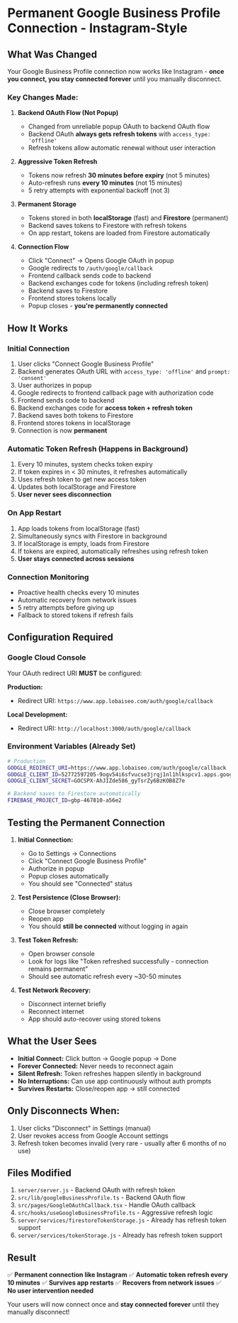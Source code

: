 # Permanent Google Business Profile Connection - Instagram-Style

## What Was Changed

Your Google Business Profile connection now works like Instagram - **once you connect, you stay connected forever** until you manually disconnect.

### Key Changes Made:

1. **Backend OAuth Flow (Not Popup)**
   - Changed from unreliable popup OAuth to backend OAuth flow
   - Backend OAuth **always gets refresh tokens** with `access_type: 'offline'`
   - Refresh tokens allow automatic renewal without user interaction

2. **Aggressive Token Refresh**
   - Tokens now refresh **30 minutes before expiry** (not 5 minutes)
   - Auto-refresh runs **every 10 minutes** (not 15 minutes)
   - 5 retry attempts with exponential backoff (not 3)

3. **Permanent Storage**
   - Tokens stored in both **localStorage** (fast) and **Firestore** (permanent)
   - Backend saves tokens to Firestore with refresh tokens
   - On app restart, tokens are loaded from Firestore automatically

4. **Connection Flow**
   - Click "Connect" → Opens Google OAuth in popup
   - Google redirects to `/auth/google/callback`
   - Frontend callback sends code to backend
   - Backend exchanges code for tokens (including refresh token)
   - Backend saves to Firestore
   - Frontend stores tokens locally
   - Popup closes - **you're permanently connected**

## How It Works

### Initial Connection
1. User clicks "Connect Google Business Profile"
2. Backend generates OAuth URL with `access_type: 'offline'` and `prompt: 'consent'`
3. User authorizes in popup
4. Google redirects to frontend callback page with authorization code
5. Frontend sends code to backend
6. Backend exchanges code for **access token + refresh token**
7. Backend saves both tokens to Firestore
8. Frontend stores tokens in localStorage
9. Connection is now **permanent**

### Automatic Token Refresh (Happens in Background)
1. Every 10 minutes, system checks token expiry
2. If token expires in < 30 minutes, it refreshes automatically
3. Uses refresh token to get new access token
4. Updates both localStorage and Firestore
5. **User never sees disconnection**

### On App Restart
1. App loads tokens from localStorage (fast)
2. Simultaneously syncs with Firestore in background
3. If localStorage is empty, loads from Firestore
4. If tokens are expired, automatically refreshes using refresh token
5. **User stays connected across sessions**

### Connection Monitoring
- Proactive health checks every 10 minutes
- Automatic recovery from network issues
- 5 retry attempts before giving up
- Fallback to stored tokens if refresh fails

## Configuration Required

### Google Cloud Console
Your OAuth redirect URI **MUST** be configured:

**Production:**
- Redirect URI: `https://www.app.lobaiseo.com/auth/google/callback`

**Local Development:**
- Redirect URI: `http://localhost:3000/auth/google/callback`

### Environment Variables (Already Set)
```bash
# Production
GOOGLE_REDIRECT_URI=https://www.app.lobaiseo.com/auth/google/callback
GOOGLE_CLIENT_ID=52772597205-9ogv54i6sfvucse3jrqj1nl1hlkspcv1.apps.googleusercontent.com
GOOGLE_CLIENT_SECRET=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

# Backend saves to Firestore automatically
FIREBASE_PROJECT_ID=gbp-467810-a56e2
```

## Testing the Permanent Connection

1. **Initial Connection:**
   - Go to Settings → Connections
   - Click "Connect Google Business Profile"
   - Authorize in popup
   - Popup closes automatically
   - You should see "Connected" status

2. **Test Persistence (Close Browser):**
   - Close browser completely
   - Reopen app
   - You should **still be connected** without logging in again

3. **Test Token Refresh:**
   - Open browser console
   - Look for logs like "Token refreshed successfully - connection remains permanent"
   - Should see automatic refresh every ~30-50 minutes

4. **Test Network Recovery:**
   - Disconnect internet briefly
   - Reconnect internet
   - App should auto-recover using stored tokens

## What the User Sees

- **Initial Connect:** Click button → Google popup → Done
- **Forever Connected:** Never needs to reconnect again
- **Silent Refresh:** Token refreshes happen silently in background
- **No Interruptions:** Can use app continuously without auth prompts
- **Survives Restarts:** Close/reopen app → still connected

## Only Disconnects When:

1. User clicks "Disconnect" in Settings (manual)
2. User revokes access from Google Account settings
3. Refresh token becomes invalid (very rare - usually after 6 months of no use)

## Files Modified

1. `server/server.js` - Backend OAuth with refresh token
2. `src/lib/googleBusinessProfile.ts` - Backend OAuth flow
3. `src/pages/GoogleOAuthCallback.tsx` - Handle OAuth callback
4. `src/hooks/useGoogleBusinessProfile.ts` - Aggressive refresh logic
5. `server/services/firestoreTokenStorage.js` - Already has refresh token support
6. `server/services/tokenStorage.js` - Already has refresh token support

## Result

✅ **Permanent connection like Instagram**
✅ **Automatic token refresh every 10 minutes**
✅ **Survives app restarts**
✅ **Recovers from network issues**
✅ **No user intervention needed**

Your users will now connect once and **stay connected forever** until they manually disconnect!
